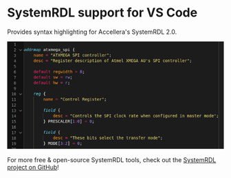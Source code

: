 # SystemRDL support for VS Code

Provides syntax highlighting for Accellera's SystemRDL 2.0.

![Sample](images/sample.png)

For more free & open-source SystemRDL tools, check out the [SystemRDL project on GitHub](https://github.com/SystemRDL)!
